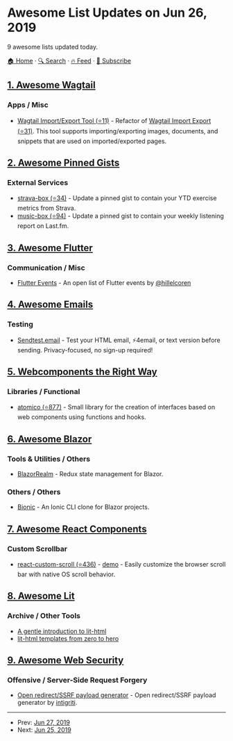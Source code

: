 # Awesome List Updates on Jun 26, 2019

9 awesome lists updated today.

[🏠 Home](/README.md) · [🔍 Search](https://test.trackawesomelist.com/search/) · [🔥 Feed](https://test.trackawesomelist.com/feed.xml) · [📮 Subscribe](https://trackawesomelist.us17.list-manage.com/subscribe?u=d2f0117aa829c83a63ec63c2f&id=36a103854c)



## [1. Awesome Wagtail](/content/springload/awesome-wagtail/README.md)

### Apps / Misc

*   [Wagtail Import/Export Tool (⭐11)](https://github.com/berkalpyakici/wagtail-import-export-tool) - Refactor of [Wagtail Import Export (⭐31)](https://github.com/torchbox/wagtail-import-export). This tool supports importing/exporting images, documents, and snippets that are used on imported/exported pages.

## [2. Awesome Pinned Gists](/content/matchai/awesome-pinned-gists/README.md)

### External Services

*   [strava-box (⭐34)](https://github.com/JohnPhamous/strava-box) - Update a pinned gist to contain your YTD exercise metrics from Strava.
*   [music-box (⭐94)](https://github.com/jacc/music-box) - Update a pinned gist to contain your weekly listening report on Last.fm.

## [3. Awesome Flutter](/content/Solido/awesome-flutter/README.md)

### Communication / Misc

*   [Flutter Events](https://flutterevents.com) - An open list of Flutter events by [@hillelcoren](https://twitter.com/hillelcoren)

## [4. Awesome Emails](/content/jonathandion/awesome-emails/README.md)

### Testing

*   [Sendtest.email](https://sendtest.email/) - Test your HTML email, ⚡4email, or text version before sending. Privacy-focused, no sign-up required!

## [5. Webcomponents the Right Way](/content/mateusortiz/webcomponents-the-right-way/README.md)

### Libraries / Functional

*   [atomico (⭐877)](https://github.com/atomicojs/atomico) - Small library for the creation of interfaces based on web components using functions and hooks.

## [6. Awesome Blazor](/content/AdrienTorris/awesome-blazor/README.md)

### Tools & Utilities / Others

*   [BlazorRealm](https://dworthen.github.io/BlazorRealm/docs/quickstart.html) - Redux state management for Blazor.

### Others / Others

*   [Bionic](https://bionicframework.github.io/Documentation/) - An Ionic CLI clone for Blazor projects.

## [7. Awesome React Components](/content/brillout/awesome-react-components/README.md)

### Custom Scrollbar

*   [react-custom-scroll (⭐436)](https://github.com/rommguy/react-custom-scroll) - [demo](http://rommguy.github.io/react-custom-scroll/example/demo.html) - Easily customize the browser scroll bar with native OS scroll behavior.

## [8. Awesome Lit](/content/web-padawan/awesome-lit/README.md)

### Archive / Other Tools

*   [A gentle introduction to lit-html](https://dev.to/julcasans/a-gentle-introduction-to-lit-html-3d74)
*   [lit-html templates from zero to hero](https://dev.to/julcasans/lit-html-templates-from-zero-to-hero-2afm)

## [9. Awesome Web Security](/content/qazbnm456/awesome-web-security/README.md)

### Offensive / Server-Side Request Forgery

*   [Open redirect/SSRF payload generator](https://tools.intigriti.io/redirector/) - Open redirect/SSRF payload generator by [intigriti](https://www.intigriti.com/).

---

- Prev: [Jun 27, 2019](/content/2019/06/27/README.md)
- Next: [Jun 25, 2019](/content/2019/06/25/README.md)